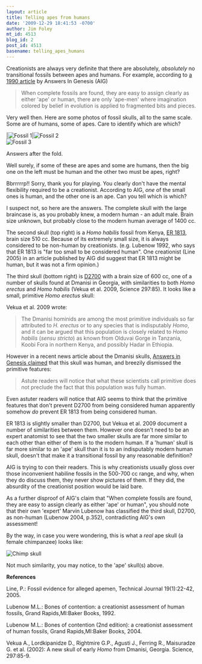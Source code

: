 ```yaml
---
layout: article
title: Telling apes from humans
date: '2009-12-29 18:41:53 -0700'
author: Jim Foley
mt_id: 4513
blog_id: 2
post_id: 4513
basename: telling_apes_humans
---
```

Creationists are always very definite that there are absolutely, _absolutely_ no transitional fossils between apes and humans.  For example, according to [a 1990 article](http://www.answersingenesis.org/docs/4113.asp) by Answers In Genesis (AIG)


> When complete fossils are found, they are easy to assign clearly as either 'ape' or human, there are only 'ape-men' where imagination colored by belief in evolution is applied to fragmented bits and pieces.

Very well then.  Here are some photos of fossil skulls, all to the same scale. Some are of humans, some of apes.  Care to identify which are which?


|<img src="{{ site.baseurl }}/uploads/2009/HomoSap.png" alt="Fossil 1" />|<img src="{{ site.baseurl }}/uploads/2009/ER1813.png" alt="Fossil 2" /><br /><img src="{{ site.baseurl }}/uploads/2009/D2700.png" alt="Fossil 3" /> 



Answers after the fold.

Well surely, if some of these are apes and some are humans, then the big one on the left must be human and the other two must be apes, right? 

Bbrrrrrp!!  Sorry, thank you for playing.  You clearly don't have the mental flexibility required to be a creationist. According to AIG, _one_ of the small ones is human, and the other one is an ape.  Can you tell which is which?

I suspect not, so here are the answers.  The complete skull with the large braincase is, as you probably knew, a modern human - an adult male.  Brain size unknown, but probably close to the modern human average of 1400 cc.

The second skull (top right) is a _Homo habilis_ fossil from Kenya, [ER 1813](http://www.talkorigins.org/faqs/homs/1813.html), brain size 510 cc. Because of its extremely small size, it is always considered to be non-human by creationists. (e.g. Lubenow 1992, who says that ER 1813 is "far too small to be considered human".  One creationist (Line 2005) in an article published by AIG did suggest that ER 1813 might be human, but it was not a firm opinion.)

The third skull (bottom right) is [D2700](http://www.talkorigins.org/faqs/homs/d2700.html) with a brain size of 600 cc, one of a number of skulls found at Dmanisi in Georgia, with similarities to both _Homo erectus_ and _Homo habilis_ (Vekua et al. 2009, Science 297:85). It looks like a small, primitive _Homo erectus_ skull:

Vekua et al. 2009 wrote:

> The Dmanisi hominids are among the most primitive individuals so far attributed to _H. erectus_ or to any species that is indisputably _Homo_, and it can be argued that this population is closely related to _Homo habilis_ (_sensu stricto_) as known from Olduvai Gorge in Tanzania, Koobi Fora in northern Kenya, and possibly Hadar in Ethiopia.

However in a recent news article about the Dmanisi skulls, [Answers in Genesis claimed](http://www.answersingenesis.org/articles/2009/09/12/news-to-note-09122009#one) that this skull was human, and breezily dismissed the primitive features:

> Astute readers will notice that what these scientists call primitive does not preclude the fact that this population was fully human.

Even astuter readers will notice that AIG seems to think that the primitive features that don't prevent D2700 from being considered human apparently somehow _do_ prevent ER 1813 from being considered human.  

ER 1813 is slightly smaller than D2700, but Vekua et al. 2009 document a number of similarities between them. However one doesn't need to be an expert anatomist to see that the two smaller skulls are far more similar to each other than either of them is to the modern human.  If a 'human' skull is far more similar to an 'ape' skull than it is to an indisputably modern human skull, doesn't that make it a transitional fossil by any reasonable definition?

AIG is trying to con their readers. This is why creationists usually gloss over those inconvenient habiline fossils in the 500-700 cc range, and why, when they do discuss them, they never show pictures of them. If they did, the absurdity of the creationist position would be laid bare.

As a further disproof of AIG's claim that "When complete fossils are found, they are easy to assign clearly as either 'ape' or human", you should note that their own 'expert' Marvin Lubenow has classified the third skull, D2700, as non-human (Lubenow 2004, p.352), contradicting AIG's own assessment!

By the way, in case you were wondering, this is what a _real_ ape skull (a female chimpanzee) looks like:

<img src="{{ site.baseurl }}/uploads/2009/Chimp.jpg" alt="Chimp skull" />

Not much similarity, you may notice, to the 'ape' skull(s) above.

**References**

Line, P.: Fossil evidence for alleged apemen, Technical Journal 19(1):22-42, 2005. 

Lubenow M.L.: Bones of contention: a creationist assessment of human fossils, Grand Rapids,MI:Baker Books, 1992. 

Lubenow M.L.: Bones of contention (2nd edition): a creationist assessment of human fossils, Grand Rapids,MI:Baker Books, 2004.

Vekua A., Lordkipanidze D., Rightmire G.P., Agusti J., Ferring R., Maisuradze G. et al. (2002): A new skull of early _Homo_ from Dmanisi, Georgia. Science, 297:85-9.
